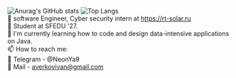 ![Anurag's GitHub stats](https://github-readme-stats.vercel.app/api?username=Ne0nYa&show_icons=true&theme=gruvbox) 
![Top Langs](https://github-readme-stats.vercel.app/api/top-langs/?username=Ne0nYa&layout=compact) <br />
🌱 software Engineer, Cyber security intern at https://rt-solar.ru <br />
🔭 Student at SFEDU '27. <br />
🤔 I'm currently learning how to code and design data-intensive applications on Java. <br />
📫 How to reach me: <br />
📲 Telegram - @NeonYa9 <br />
📨 Mail - averkovivan@gmail.com <br />
